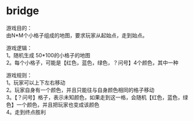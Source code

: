 # bridge
游戏目的：<br>
由N*M个小格子组成的地图，要求玩家从起始点，走到始点。<br>

游戏逻辑：<br>
1。随机生成 50*100的小格子的地图<br>
2。每个小格子，可能是【红色，蓝色，绿色，？问号】4个颜色，其中一种<br>

游戏规则：<br>
1。玩家可以上下左右移动<br>
2。玩家自身有一个颜色，并且只能往与自身颜色相同的格子移动<br>
3。【？问号】格子，表示未知颜色，如果走到这一格，会随机【红色，蓝色，绿色】一个颜色，并且把玩家也变成该颜色<br>
4。走到终点胜利<br>



